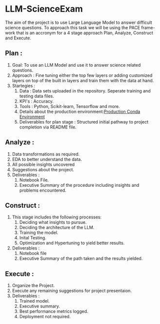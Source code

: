 # LLM-ScienceExam
The aim of the project is to use Large Language Model to answer difficult science questions. To approach this task we will be using the PACE frame-work that is an accronym for a 4 stage approach Plan, Analyze, Construct and Execute.
## Plan :
  1. Goal: To use an LLM Model and use it to answer science related questions.
  2. Approach : Fine tuning either the top few layers or adding customized layers on top of the built in layers and train them with the data at hand.
  3. Startegies : 
      1. Data : Data sets uploaded in the repository. Seperate training and testing data files.
      2. KPI's : Accuracy.
      3. Tools : Python, Scikit-learn, Tensorflow and more.
      4. Details about the production environment:[Production Conda Environment](config.yml)
      5. Deliverables for plan stage : Structured initial pathway to project completion via README file.
## Analyze :
  1. Data transformations as required.
  2. EDA to better understand the data.
  3. All possible insights uncovered
  4. Suggestions about the project.
  5. Deliverables : 
      1. Notebook File.
      2. Executive Summary of the procedure including insights and problems encountered.
## Construct :
  1. This stage includes the following processes:
      1. Deciding what insights to pursue.
      2. Deciding the architecture of the LLM.
      3. Training the model.
      4. Inital Testing.
      5. Optimization and Hypertuning to yield better results.
  2. Deliverables :
      1. Notebook file
      2. Executive Summary of the path taken and the results yielded.
## Execute :
  1. Organize the Project.
  2. Execute any remaining suggestions for project presentaion.
  3. Deliverables :
      1. Trained model.
      2. Executive summary.
      3. Best performance metrics logged.
      4. Deployment not required.
    
        
    
